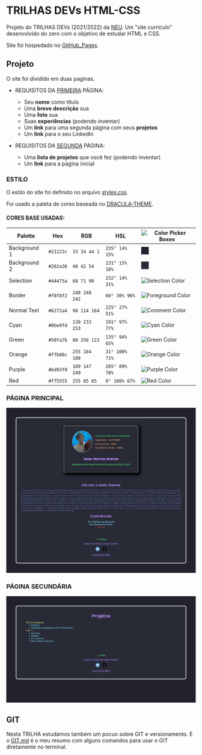 # TRILHAS DEVs HTML-CSS

Projeto do TRILHAS DEVs (2021/2022) da [NEU](https://www.uspempreende.org). Um "site currículo" desenvolvido do zero com o objetivo de estudar HTML e CSS.

Site foi hospedado no [GitHub_Pages](https://iss2718.github.io/Trilha_DEVs_HTML_CSS/index.html).

## Projeto

O site foi dividido em duas paginas. 

* REQUISITOS DA [PRIMEIRA](https://github.com/ISS2718/Trilha_DEVs_HTML_CSS/blob/master/docs/index.html) PÁGINA:

  *  Seu **nome** como título
  *  Uma **breve descrição** sua
  *  Uma **foto** sua
  *  Suas **experiências** (podendo inventar)
  *  Um **link** para uma segunda página com seus **projetos**
  *  Um **link** para o seu LinkedIn
  
* REQUISITOS DA [SEGUNDA](https://github.com/ISS2718/Trilha_DEVs_HTML_CSS/blob/master/docs/projetos.html) PÁGINA:
  
  * Uma **lista de projetos** que você fez (podendo inventar)
  * Um **link** para a página inicial

### ESTILO

O estilo do site foi definido no arquivo [styles.css](https://github.com/ISS2718/Trilha_DEVs_HTML_CSS/blob/master/docs/styles.css).

Foi usado a paleta de cores baseada no [DRACULA-THEME](https://github.com/dracula/dracula-theme).

#### CORES BASE USADAS:

Palette      | Hex         | RGB           | HSL             | ![Color Picker Boxes](https://draculatheme.com/static/img/color-boxes/eyedropper.png)
---          | ---         | ---           | ---             | ---
Background 1 | `#21222c`   | `33 34 44 1`  | `235° 14% 15%`  | ![Background Color](https://github.com/ISS2718/Trilha_DEVs_HTML_CSS/blob/master/README_IMAGES/background1.png)
Background 2 | `#282a36`   | `40 42 54`    | `231° 15% 18%`  | ![Background Color](https://github.com/ISS2718/Trilha_DEVs_HTML_CSS/blob/master/README_IMAGES/background2.png)
Selection    | `#44475a`   | `68 71 90`    | `232° 14% 31%`  | ![Selection Color](https://draculatheme.com/static/img/color-boxes/selection.png)
Border       | `#f8f8f2`   | `248 248 242` | `60° 30% 96%`   | ![Foreground Color](https://draculatheme.com/static/img/color-boxes/foreground.png)
Normal Text  | `#6272a4`   | `98 114 164`  | `225° 27% 51%`  | ![Comment Color](https://draculatheme.com/static/img/color-boxes/comment.png)
Cyan         | `#8be9fd`   | `139 233 253` | `191° 97% 77%`  | ![Cyan Color](https://draculatheme.com/static/img/color-boxes/cyan.png)
Green        | `#50fa7b`   | `80 250 123`  | `135° 94% 65%`  | ![Green Color](https://draculatheme.com/static/img/color-boxes/green.png)
Orange       | `#ffb86c`   | `255 184 108` | `31° 100% 71%`  | ![Orange Color](https://draculatheme.com/static/img/color-boxes/orange.png)
Purple       | `#bd93f9`   | `189 147 249` | `265° 89% 78%`  | ![Purple Color](https://draculatheme.com/static/img/color-boxes/purple.png)
Red          | `#ff5555`   | `255 85 85`   | `0° 100% 67%`   | ![Red Color](https://draculatheme.com/static/img/color-boxes/red.png)

### PÁGINA PRINCIPAL

[![Página Principal-1](https://github.com/ISS2718/Trilha_DEVs_HTML_CSS/blob/master/README_IMAGES/pagina_principal.png)](https://iss2718.github.io/Trilha_DEVs_HTML_CSS/index.html)

### PÁGINA SECUNDÁRIA

[![Página SECUNDÁRIA](https://github.com/ISS2718/Trilha_DEVs_HTML_CSS/blob/master/README_IMAGES/pagina_secundaria.png)](https://iss2718.github.io/Trilha_DEVs_HTML_CSS/projetos.html)

## GIT

Nesta TRILHA estudamos também um pocuo sobre GIT e versionamento. E o [GIT.md](https://github.com/ISS2718/Trilha_DEVs_HTML_CSS/blob/master/GIT.md) é o meu resumo com alguns comandos para usar o GIT diretamente no terminal.
